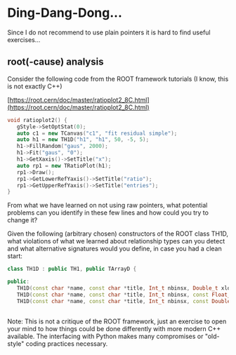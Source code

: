 # Ding-Dang-Dong...

Since I do not recommend to use plain pointers it is hard to find useful exercises...

## root(-cause) analysis

Consider the following code from the ROOT framework tutorials (I know, this is not exactly C++)

[https://root.cern/doc/master/ratioplot2_8C.html](https://root.cern/doc/master/ratioplot2_8C.html)

```C++
void ratioplot2() {
   gStyle->SetOptStat(0);
   auto c1 = new TCanvas("c1", "fit residual simple");
   auto h1 = new TH1D("h1", "h1", 50, -5, 5);
   h1->FillRandom("gaus", 2000);
   h1->Fit("gaus", "0");
   h1->GetXaxis()->SetTitle("x");
   auto rp1 = new TRatioPlot(h1);
   rp1->Draw();
   rp1->GetLowerRefYaxis()->SetTitle("ratio");
   rp1->GetUpperRefYaxis()->SetTitle("entries");
}
```

From what we have learned on not using raw pointers, what potential problems can you identify in these few lines and how could you try to change it?

Given the following (arbitrary chosen) constructors of the ROOT class TH1D, what violations of what we learned about relationship types can you detect and what alternative signatures would you define, in case you had a clean start:

```C++
class TH1D : public TH1, public TArrayD {

public:
   TH1D(const char *name, const char *title, Int_t nbinsx, Double_t xlow, Double_t xup);
   TH1D(const char *name, const char *title, Int_t nbinsx, const Float_t  *xbins);
   TH1D(const char *name, const char *title, Int_t nbinsx, const Double_t *xbins);
   
```

Note: This is not a critique of the ROOT framework, just an exercise to open your mind to how things could be done differently with more modern C++ available.
The interfacing with Python makes many compromises or "old-style" coding practices necessary.